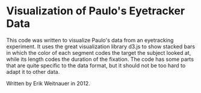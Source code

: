 Visualization of Paulo's Eyetracker Data
========================================

This code was written to visualize Paulo's data from an eyetracking experiment. It uses the great
visualization library d3.js to show stacked bars in which the color of each segment codes the target
the subject looked at, while its length codes the duration of the fixation. The code has some parts
that are quite specific to the data format, but it should not be too hard to adapt it to other data.

Written by Erik Weitnauer in 2012.
